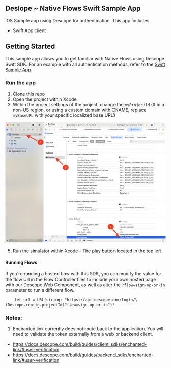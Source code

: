 ## Deslope ~ Native Flows Swift Sample App

iOS Sample app using Descope for authentication. This app includes

- Swift App client

## Getting Started

This sample app allows you to get familiar with Native Flows using Descope Swift SDK. For an example with all authentication methods, refer to the [Swift Sample App](https://github.com/descope-sample-apps/swift-sample-app).

### Run the app

1. Clone this repo
2. Open the project within Xcode
3. Within the project settings of the project, change the `myProjectId` (If in a non-US region, or using a custom domain with CNAME, replace `myBaseURL` with your specific localized base URL)

![Alt text](Images/setProjectId.png?raw=true "Set Project ID")

5. Run the simulator within Xcode - The play button located in the top left

#### Running Flows

If you're running a hosted flow with this SDK, you can modify the value for the flow Url in the Flow Controller files to include your own hosted page with our Descope Web Component, as well as alter the `?flow=sign-up-or-in` parameter to run a different flow.

```
    let url = URL(string: "https://api.descope.com/login/\(Descope.config.projectId)?flow=sign-up-or-in")!
```

### Notes:

1. Enchanted link currently does not route back to the application. You will need to validate the token externally from a web or backend client.

- https://docs.descope.com/build/guides/client_sdks/enchanted-link/#user-verification
- https://docs.descope.com/build/guides/backend_sdks/enchanted-link/#user-verification
